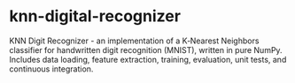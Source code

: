 # knn-digital-recognizer
KNN Digit Recognizer - an implementation of a K‑Nearest Neighbors classifier for handwritten digit recognition (MNIST), written in pure NumPy. Includes data loading, feature extraction, training, evaluation, unit tests, and continuous integration.
